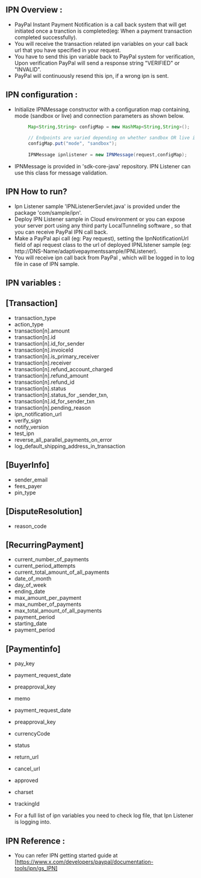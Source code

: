 IPN Overview :
------------
* PayPal Instant Payment Notification is a call back system that will get initiated once a tranction is completed(eg: When 
a payment transaction completed successfully).
* You will receive the transaction related ipn variables on your call back url that you have specified in your request.
* You have to send this ipn variable back to PayPal system for verification, Upon verification PayPal will send
a response string "VERIFIED" or "INVALID".
* PayPal will continuously resend this ipn, if a wrong ipn is sent.

IPN configuration :
-----------------
* Initialize IPNMessage constructor with a configuration map containing, mode (sandbox or live) and connection parameters as shown below.
   ```java
		Map<String,String> configMap = new HashMap<String,String>();
		
		// Endpoints are varied depending on whether sandbox OR live is chosen for mode
		configMap.put("mode", "sandbox");
		
		IPNMessage ipnlistener = new IPNMessage(request,configMap);
    ```
* IPNMessage is provided in 'sdk-core-java' repository. IPN Listener can use this class for message validation.
    
IPN How to run?
--------------
* Ipn Listener sample 'IPNListenerServlet.java' is provided under the package 'com/sample/ipn'.
* Deploy IPN Listener sample in Cloud environment or you can expose your server port using any third party 
  LocalTunneling software , so that you can receive PayPal IPN call back.
* Make a PayPal api call (eg: Pay request), setting the IpnNotificationUrl field of api request class
  to the url of deployed IPNLIstener sample (eg: http://DNS-Name/adaptivepaymentssample/IPNListener).
* You will receive ipn call back from PayPal , which will be logged in to log file in case of IPN sample.   

       
IPN variables :
--------------

[Transaction]
-------------
* transaction_type
* action_type
* transaction[n].amount
* transaction[n].id
* transaction[n].id_for_sender
* transaction[n].invoiceId
* transaction[n].is_primary_receiver
* transaction[n].receiver
* transaction[n].refund_account_charged
* transaction[n].refund_amount
* transaction[n].refund_id
* transaction[n].status
* transaction[n].status_for _sender_txn,
* transaction[n].id_for_sender_txn 
* transaction[n].pending_reason 
* ipn_notification_url
* verify_sign
* notify_version          
* test_ipn                
* reverse_all_parallel_payments_on_error 
* log_default_shipping_address_in_transaction

[BuyerInfo]
-----------
* sender_email
* fees_payer
* pin_type
    
[DisputeResolution]
-------------------
* reason_code

[RecurringPayment]
------------------
* current_number_of_payments
* current_period_attempts
* current_total_amount_of_all_payments
* date_of_month
* day_of_week
* ending_date
* max_amount_per_payment
* max_number_of_payments
* max_total_amount_of_all_payments
* payment_period
* starting_date
* payment_period
    

[Paymentinfo]
-------------
* pay_key
* payment_request_date
* preapproval_key
* memo
* payment_request_date    
* preapproval_key
* currencyCode
* status
* return_url              
* cancel_url
* approved
* charset
* trackingId
    
      
 
* For a full list of ipn variables you need to check log file, that Ipn Listener is logging into.    

IPN Reference :
--------------
* You can refer IPN getting started guide at [https://www.x.com/developers/paypal/documentation-tools/ipn/gs_IPN]
